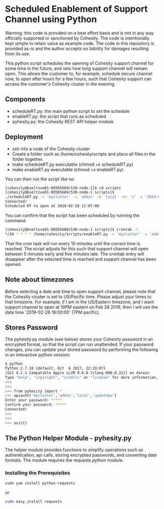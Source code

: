 # Scheduled Enablement of Support Channel using Python

Warning: this code is provided on a best effort basis and is not in any way officially supported or sanctioned by Cohesity. The code is intentionally kept simple to retain value as example code. The code in this repository is provided as-is and the author accepts no liability for damages resulting from its use.

This python script schedules the opening of Cohesity support channel for some time in the future, and sets how long support channel will remain open. This allows the customer to, for example, schedule secure channel now, to open after hours for a few hours, such that Cohesity support can access the customer's Cohesity cluster in the evening.

## Components

* scheduleRT.py: the main python script to set the schedule
* enableRT.py: the script that runs as scheduled
* pyhesity.py: the Cohesity REST API helper module

## Deployment

* ssh into a node of the Cohesity cluster 
* Create a folder such as /home/cohesity/scripts and place all files in the folder together. 
* make scheduleRT.py executable (chmod +x scheduleRT.py)
* make enableRT.py executable (chmod +x enableRT.py)

You can then run the script like so:

```bash
[cohesity@bseltzve01-00505689c530-node-1]$ cd scripts
[cohesity@bseltzve01-00505689c530-node-1 scripts]$ 
./scheduleRT.py -v 'mycluster' -u 'admin' -d 'local' -hr '2' -s '2019-02-28 11:07:00'
Connected!
Scheduled RT to open at 2019-02-28 11:07:00
```
You can confirm that the script has been scheduled by running the command:
```bash
[cohesity@bseltzve01-00505689c530-node-1 scripts]$ crontab -l
*/10 * * * * /home/cohesity/scripts/enableRT.py -v 'mycluster' -u 'admin' -d 'local' -hr '2' -s '2019-02-28 11:07:00'
```
That the cron task will run every 10 minutes until the correct time is reached. The script adjusts for this such that support channel will open between 5 minutes early and five minutes late. The crontab entry will disappear after the selected time is reached and support channel has been opened.

## Note about timezones
Before selecting a date and time to open support channel, please note that the Cohesity cluster is set to US/Pacific time. Please adjust your times to that timezone. For example, if I am in the US/Eastern timezone, and I want support channel to open at 10PM eastern on Feb 28 2019, then I will use the date time '2019-02-28 19:00:00' (7PM pacific). 

## Stores Password
The pyhesity.py module (see below) stores your Cohesity password in an encrypted format, so that the script can run unattended. If your password changes, you can update your stored password by performing the following in an interactive python session:
```bash
$ python
Python 2.7.10 (default, Oct  6 2017, 22:29:07) 
[GCC 4.2.1 Compatible Apple LLVM 9.0.0 (clang-900.0.31)] on darwin
Type "help", "copyright", "credits" or "license" for more information.
>>>
>>>
>>> from pyhesity import *
>>> apiauth('mycluster','admin','local','updatepw')
Enter your password: *****
Confirm your password: *****
Connected!
>>>
>>>
>>> exit()
```

## The Python Helper Module - pyhesity.py
The helper module provides functions to simplify operations such as authentication, api calls, storing encrypted passwords, and converting date formats. The module requires the requests python module.

### Installing the Prerequisites
```bash
sudo yum install python-requests
```
or

```bash
sudo easy_install requests
```
